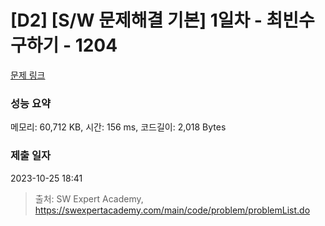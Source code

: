# [D2] [S/W 문제해결 기본] 1일차 - 최빈수 구하기 - 1204 

[문제 링크](https://swexpertacademy.com/main/code/problem/problemDetail.do?contestProbId=AV13zo1KAAACFAYh) 

### 성능 요약

메모리: 60,712 KB, 시간: 156 ms, 코드길이: 2,018 Bytes

### 제출 일자

2023-10-25 18:41



> 출처: SW Expert Academy, https://swexpertacademy.com/main/code/problem/problemList.do